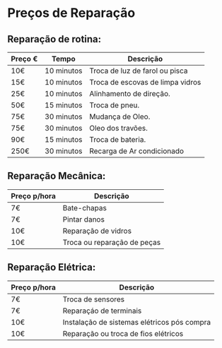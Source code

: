 # Preços de Reparação


## Reparação de rotina:

|  Preço € | Tempo | Descrição |
| ------  | ----------- | --------- |
| 10€ | 10 minutos | Troca de luz de farol ou pisca|
| 15€ | 10 minutos | Troca de escovas de limpa vidros |
| 25€ | 10 minutos | Alinhamento de direção.|
| 50€  | 15 minutos | Troca de pneu. |
| 75€  | 30 minutos |Mudança de Oleo. |
| 75€  | 30 minutos |Oleo dos travões.|
| 90€ | 15 minutos | Troca de bateria. |
| 250€ | 30 minutos |Recarga de Ar condicionado|


## Reparação Mecânica:

| Preço p/hora | Descrição |
| ---|---|
| 7€ | Bate-chapas |
| 7€ | Pintar danos |
| 10€ | Reparação de vidros |
| 10€ | Troca ou reparação de peças |


## Reparação Elétrica:

| Preço p/hora | Descrição |
| ---|---|
| 7€ | Troca de sensores |
| 7€ | Reparaçáo de terminais |
| 10€ | Instalação de sistemas elétricos pós compra |
| 10€ | Reparação ou troca de fios elétricos |